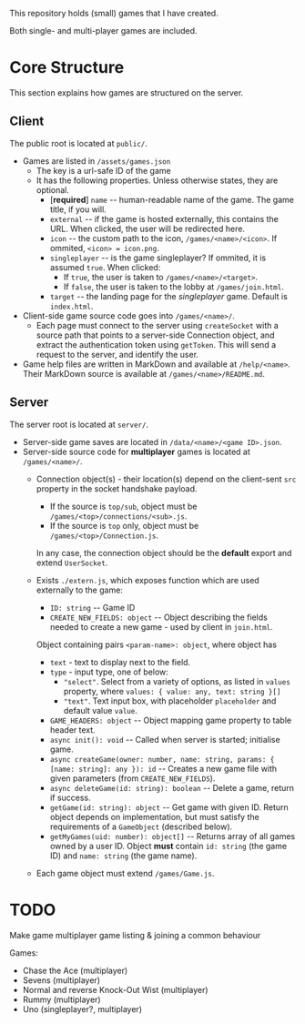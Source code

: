 This repository holds (small) games that I have created.

Both single- and multi-player games are included.

# Core Structure
This section explains how games are structured on the server.

## Client
The public root is located at `public/`.

- Games are listed in `/assets/games.json`
  - The key is a url-safe ID of the game
  - It has the following properties. Unless otherwise states, they are optional.
    - [**required**] `name` -- human-readable name of the game. The game title, if you will.
    - `external` -- if the game is hosted externally, this contains the URL. When clicked, the user will be redirected here.
    - `icon` -- the custom path to the icon, `/games/<name>/<icon>`. If ommited, `<icon> = icon.png`.
    - `singleplayer` -- is the game singleplayer? If ommited, it is assumed `true`. When clicked:
      - If `true`, the user is taken to `/games/<name>/<target>`.
      - If `false`, the user is taken to the lobby at `/games/join.html`.
    - `target` -- the landing page for the *singleplayer* game. Default is `index.html`.
- Client-side game source code goes into `/games/<name>/`.
  - Each page must connect to the server using `createSocket` with a source path that points to a server-side Connection object, and extract the authentication token using `getToken`. This will send a request to the server, and identify the user.
- Game help files are written in MarkDown and available at `/help/<name>`. Their MarkDown source is available at `/games/<name>/README.md`.

## Server
The server root is located at `server/`.

- Server-side game saves are located in `/data/<name>/<game ID>.json`.
- Server-side source code for **multiplayer** games is located at `/games/<name>/`.
  - Connection object(s) - their location(s) depend on the client-sent `src` property in the socket handshake payload.
    - If the source is `top/sub`, object must be `/games/<top>/connections/<sub>.js`.
    - If the source is `top` only, object must be `/games/<top>/Connection.js`.

    In any case, the connection object should be the **default** export and extend `UserSocket`.
  - Exists `./extern.js`, which exposes function which are used externally to the game:
    - `ID: string` -- Game ID
    - `CREATE_NEW_FIELDS: object` -- Object describing the fields needed to create a new game - used by client in `join.html`.

    Object containing pairs `<param-name>: object`, where object has
    - `text` - text to display next to the field.
    - `type` - input type, one of below:
      - `"select"`. Select from a variety of options, as listed in `values` property, where `values: { value: any, text: string }[]`
      - `"text"`. Text input box, with placeholder `placeholder` and default value `value`.
    - `GAME_HEADERS: object` -- Object mapping game property to table header text.
    - `async init(): void` -- Called when server is started; initialise game.
    - `async createGame(owner: number, name: string, params: { [name: string]: any }): id` -- Creates a new game file with given parameters (from `CREATE_NEW_FIELDS`).
    - `async deleteGame(id: string): boolean` -- Delete a game, return if success.
    - `getGame(id: string): object` -- Get game with given ID. Return object depends on implementation, but must satisfy the requirements of a `GameObject` (described below).
    - `getMyGames(uid: number): object[]` -- Returns array of all games owned by a user ID. Object **must** contain `id: string` (the game ID) and `name: string` (the game name).
  - Each game object must extend `/games/Game.js`.
    

# TODO
Make game multiplayer game listing & joining a common behaviour

Games:
- Chase the Ace (multiplayer)
- Sevens (multiplayer)
- Normal and reverse Knock-Out Wist (multiplayer)
- Rummy (multiplayer)
- Uno (singleplayer?, multiplayer)